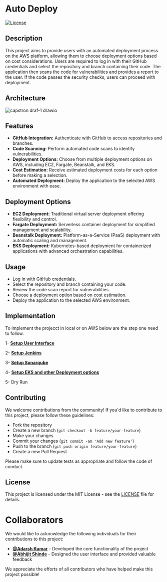 # Auto Deploy

[![License](https://img.shields.io/badge/license-MIT-blue.svg)](https://opensource.org/licenses/MIT)

## Description

This project aims to provide users with an automated deployment process on the AWS platform, allowing them to choose deployment options based on cost considerations. Users are required to log in with their GitHub credentials and select the repository and branch containing their code. The application then scans the code for vulnerabilities and provides a report to the user. If the code passes the security checks, users can proceed with deployment.

## Architecture

![capstron draf-1 drawio](https://github.com/AdarshIITDH/Auto-Deploy/assets/60352729/c05efa77-178f-48e3-9bf0-418412536e6a)


## Features

 - **GitHub Integration:** Authenticate with GitHub to access repositories and branches.
 - **Code Scanning:** Perform automated code scans to identify vulnerabilities.
 - **Deployment Options:** Choose from multiple deployment options on AWS, including EC2, Fargate, Beanstalk, and EKS.
 - **Cost Estimation:** Receive estimated deployment costs for each option before making a selection.
 - **Automated Deployment:** Deploy the application to the selected AWS environment with ease.

## Deployment Options

 - **EC2 Deployment:** Traditional virtual server deployment offering flexibility and control.
 - **Fargate Deployment:** Serverless container deployment for simplified management and scalability.
 - **Beanstalk Deployment:** Platform-as-a-Service (PaaS) deployment with automatic scaling and management.
 - **EKS Deployment:** Kubernetes-based deployment for containerized applications with advanced orchestration capabilities.

## Usage

 - Log in with GitHub credentials.
 - Select the repository and branch containing your code.
 - Review the code scan report for vulnerabilities.
 - Choose a deployment option based on cost estimation.
 - Deploy the application to the selected AWS environment.


## Implementation

To implement the projecct in local or on AWS below are the step one need to follow.
 
  1- **[Setup User Interface](https://github.com/AdarshIITDH)** 
  
  2- **[Setup Jenkins](https://github.com/AdarshIITDH/Auto-Deploy/blob/main/Jenkins/README.md)** 
  
  3- **[Setup Sonarqube](https://github.com/AdarshIITDH/Auto-Deploy/tree/main/Sonarqube)** 
  
  4- **[Setup EKS and other Deployment options](https://github.com/AdarshIITDH/Auto-Deploy/tree/main/Setup%20EKS%20and%20other%20Deployment%20options)** 
  
  5- Dry Run


## Contributing

We welcome contributions from the community! If you'd like to contribute to this project, please follow these guidelines:


- Fork the repository
- Create a new branch (`git checkout -b feature/your-feature`)
- Make your changes
- Commit your changes (`git commit -am 'Add new feature'`)
- Push to the branch (`git push origin feature/your-feature`)
- Create a new Pull Request

Please make sure to update tests as appropriate and follow the code of conduct.

## License

This project is licensed under the MIT License - see the [LICENSE](LICENSE) file for details.


# Collaborators

We would like to acknowledge the following individuals for their contributions to this project:

- **[@Adarsh Kumar](https://github.com/AdarshIITDH)** - Developed the core functionality of the project
- **[@Abhijit Shinde](https://github.com/abhijitganeshshinde)** - Designed the user interface and provided valuable feedback

We appreciate the efforts of all contributors who have helped make this project possible!

